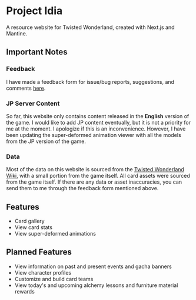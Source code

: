 # Project Idia

A resource website for Twisted Wonderland, created with Next.js and Mantine.

## Important Notes

### Feedback

I have made a feedback form for issue/bug reports, suggestions, and comments [here](https://forms.gle/jFzi8xhwLmuFxnVP7).

### JP Server Content

So far, this website only contains content released in the **English** version of the game. I would like to add JP content eventually, but it is not a priority for me at the moment. I apologize if this is an inconvenience. However, I have been updating the super-deformed animation viewer with all the models from the JP version of the game.

### Data

Most of the data on this website is sourced from the [Twisted Wonderland Wiki](https://twistedwonderland.wiki.gg/), with a small portion from the game itself. All card assets were sourced from the game itself. If there are any data or asset inaccuracies, you can send them to me through the feedback form mentioned above.

## Features

-  Card gallery
-  View card stats
-  View super-deformed animations

## Planned Features

-  View information on past and present events and gacha banners
-  View character profiles
-  Customize and build card teams
-  View today's and upcoming alchemy lessons and furniture material rewards

